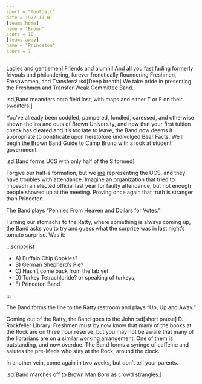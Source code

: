 ```yaml
---
sport = "football"
date = 1977-10-01
[teams.home]
name = "Brown"
score = 10
[teams.away]
name = "Princeton"
score = 7
---
```


Ladies and gentlemen! Friends and alumni! And all you fast fading formerly frivouls and philandering, forever frenetically floundering Freshmen, Freshwomen, and Transfers! :sd[Deep breath] We take pride in presenting the Freshmen and Transfer Weak Committee Band.

:sd[Band meanders onto field lost, with maps and either T or F on their sweaters.]

You’ve already been coddled, pampered, fondled, caressed, and otherwise shown the ins and outs of Brown University, and now that your first tuition check has cleared and it’s too late to leave, the Band now deems it appropriate to pontificate upon heretofore undivulged Bear Facts. We’ll begin the Brown Band Guide to Camp Bruno with a look at student government.

:sd[Band forms UCS with only half of the S formed]

Forgive our half-s formation, but we <u>are</u> representing the UCS, and they have troubles with attendance. Imagine an organization that tried to impeach an elected official last year for faulty attendance, but not enough people showed up at the meeting. Proving once again that truth is stranger than Princeton.

The Band plays “Pennies From Heaven and Dollars for Votes.”

Turning our stomachs to the Ratty, where something is always coming up, the Band asks you to try and guess what the surprize was in last night’s tomato surprise. Was it:

:::script-list

- A) Buffalo Chip Cookies?
- B) German Shepherd’s Pie?
- C) Hasn’t come back from the lab yet
- D) Turkey Tetrachloride? or speaking of turkeys,
- F) Princeton Band

:::

The Band forms the line to the Ratty restroom and plays “Up, Up and Away.”

Coming out of the Ratty, the Band goes to the John :sd[short pause] D. Rockfeller Library. Freshmen must by now know that many of the books at the Rock are on three hour reserve, but you may not be aware that many of the librarians are on a similar working arrangement. One of them is outstanding, and now overdue. The Band forms a syringe of caffeine and salutes the pre-Meds who stay at the Rock, around the clock.

In another vein, come again in two weeks, but don’t tell your parents.

:sd[Band marches off to Brown Man Born as crowd strangles.]
